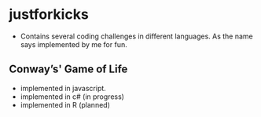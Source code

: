 # justforkicks 

- Contains several coding challenges in different languages. 
As the name says implemented by me for fun.

## Conway’s' Game of Life
- implemented in javascript.
- implemented in c# (in progress)
- implemented in R (planned)